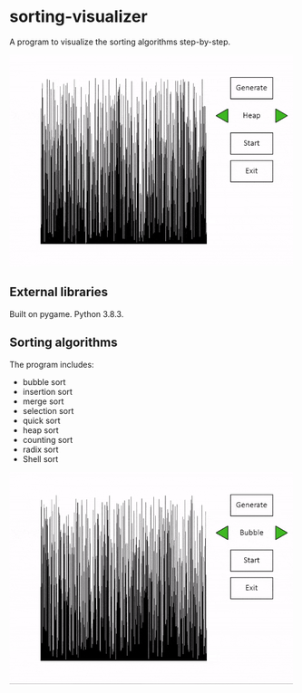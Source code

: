 # sorting-visualizer
A program to visualize the sorting algorithms step-by-step. 

<img src='gifs/sort.gif' width=500px>

## External libraries
Built on pygame. Python 3.8.3.

## Sorting algorithms
The program includes:
- bubble sort
- insertion sort
- merge sort
- selection sort
- quick sort
- heap sort
- counting sort
- radix sort
- Shell sort

<img src='gifs/algorithms.gif' width=500px>
